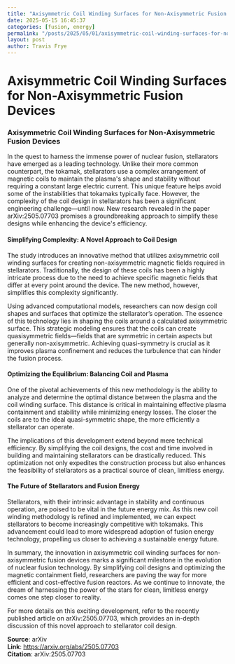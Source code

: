 ```yaml
---
title: "Axisymmetric Coil Winding Surfaces for Non-Axisymmetric Fusion Devices"
date: 2025-05-15 16:45:37
categories: [fusion, energy]
permalink: "/posts/2025/05/01/axisymmetric-coil-winding-surfaces-for-non-axisymmetric-fusion-devices/"
layout: post
author: Travis Frye
---
```


# Axisymmetric Coil Winding Surfaces for Non-Axisymmetric Fusion Devices

### Axisymmetric Coil Winding Surfaces for Non-Axisymmetric Fusion Devices

In the quest to harness the immense power of nuclear fusion, stellarators have emerged as a leading technology. Unlike their more common counterpart, the tokamak, stellarators use a complex arrangement of magnetic coils to maintain the plasma's shape and stability without requiring a constant large electric current. This unique feature helps avoid some of the instabilities that tokamaks typically face. However, the complexity of the coil design in stellarators has been a significant engineering challenge—until now. New research revealed in the paper arXiv:2505.07703 promises a groundbreaking approach to simplify these designs while enhancing the device's efficiency.

#### Simplifying Complexity: A Novel Approach to Coil Design

The study introduces an innovative method that utilizes axisymmetric coil winding surfaces for creating non-axisymmetric magnetic fields required in stellarators. Traditionally, the design of these coils has been a highly intricate process due to the need to achieve specific magnetic fields that differ at every point around the device. The new method, however, simplifies this complexity significantly.

Using advanced computational models, researchers can now design coil shapes and surfaces that optimize the stellarator’s operation. The essence of this technology lies in shaping the coils around a calculated axisymmetric surface. This strategic modeling ensures that the coils can create quasisymmetric fields—fields that are symmetric in certain aspects but generally non-axisymmetric. Achieving quasi-symmetry is crucial as it improves plasma confinement and reduces the turbulence that can hinder the fusion process.

#### Optimizing the Equilibrium: Balancing Coil and Plasma

One of the pivotal achievements of this new methodology is the ability to analyze and determine the optimal distance between the plasma and the coil winding surface. This distance is critical in maintaining effective plasma containment and stability while minimizing energy losses. The closer the coils are to the ideal quasi-symmetric shape, the more efficiently a stellarator can operate.

The implications of this development extend beyond mere technical efficiency. By simplifying the coil designs, the cost and time involved in building and maintaining stellarators can be drastically reduced. This optimization not only expedites the construction process but also enhances the feasibility of stellarators as a practical source of clean, limitless energy.

#### The Future of Stellarators and Fusion Energy

Stellarators, with their intrinsic advantage in stability and continuous operation, are poised to be vital in the future energy mix. As this new coil winding methodology is refined and implemented, we can expect stellarators to become increasingly competitive with tokamaks. This advancement could lead to more widespread adoption of fusion energy technology, propelling us closer to achieving a sustainable energy future.

In summary, the innovation in axisymmetric coil winding surfaces for non-axisymmetric fusion devices marks a significant milestone in the evolution of nuclear fusion technology. By simplifying coil designs and optimizing the magnetic containment field, researchers are paving the way for more efficient and cost-effective fusion reactors. As we continue to innovate, the dream of harnessing the power of the stars for clean, limitless energy comes one step closer to reality.

For more details on this exciting development, refer to the recently published article on arXiv:2505.07703, which provides an in-depth discussion of this novel approach to stellarator coil design.

**Source**: arXiv  
**Link**: https://arxiv.org/abs/2505.07703  
**Citation**: arXiv:2505.07703
